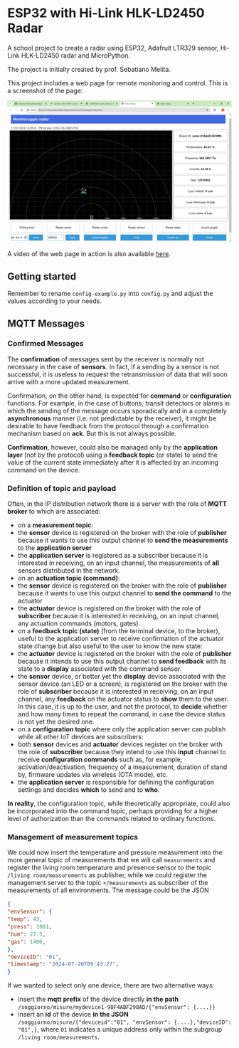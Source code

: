 # ESP32 with Hi-Link HLK-LD2450 Radar

A school project to create a radar using ESP32, Adafruit LTR329 sensor, Hi-Link HLK-LD2450 radar and MicroPython.

The project is initially created by prof. Sebatiano Melita.

This project includes a web page for remote monitoring and control. This is a screenshot of the page:

![Web screenshot](web-screenshot.jpeg)

A video of the web page in action is also available [here](https://drive.google.com/file/d/1KjS-0TWMNAd9SawNiWF4eYCHru64Aw-G/view?usp=sharing).

## Getting started

Remember to rename `config-example.py` into `config.py` and adjust the values according to your needs.


## **MQTT Messages**

### **Confirmed Messages**

The **confirmation** of messages sent by the receiver is normally not necessary in the case of **sensors**. In fact, if a sending by a sensor is not successful, it is useless to request the retransmission of data that will soon arrive with a more updated measurement.

Confirmation, on the other hand, is expected for **command** or **configuration** functions. For example, in the case of buttons, transit detectors or alarms in which the sending of the message occurs sporadically and in a completely **asynchronous** manner (i.e. not predictable by the receiver), it might be desirable to have feedback from the protocol through a confirmation mechanism based on **ack**. But this is not always possible.

**Confirmation**, however, could also be managed only by the **application layer** (not by the protocol) using a **feedback topic** (or state) to send the value of the current state immediately after it is affected by an incoming command on the device.

### **Definition of topic and payload**

Often, in the IP distribution network there is a server with the role of **MQTT broker** to which are associated:
- on a **measurement topic**:
- the **sensor** device is registered on the broker with the role of **publisher** because it wants to use this output channel to **send the measurements** to the **application server**
- the **application server** is registered as a subscriber because it is interested in receiving, on an input channel, the measurements of **all** sensors distributed in the network.
- on an **actuation topic (command)**:
- the **sensor** device is registered on the broker with the role of **publisher** because it wants to use this output channel to **send the command** to the actuator
- the **actuator** device is registered on the broker with the role of **subscriber** because it is interested in receiving, on an input channel, any actuation commands (motors, gates).
- on a **feedback topic (state)** (from the terminal device, to the broker), useful to the application server to receive confirmation of the actuator state change but also useful to the user to know the new state:
- the **actuator** device is registered on the broker with the role of **publisher** because it intends to use this output channel to **send feedback** with its state to a **display** associated with the command sensor.
- the **sensor** device, or better yet the **display** device associated with the sensor device (an LED or a screen), is registered on the broker with the role of **subscriber** because it is interested in receiving, on an input channel, any **feedback** on the actuator status to **show** them to the user. In this case, it is up to the user, and not the protocol, to **decide** whether and how many times to repeat the command, in case the device status is not yet the desired one.
- on a **configuration topic** where only the application server can publish while all other IoT devices are subscribers:
- both **sensor** devices and **actuator** devices register on the broker with the role of **subscriber** because they intend to use this **input** channel to receive **configuration commands** such as, for example, activation/deactivation, frequency of a measurement, duration of stand by, firmware updates via wireless (OTA mode), etc.
- the **application server** is responsible for defining the configuration settings and decides **which** to send and to **who**.

**In reality**, the configuration topic, while theoretically appropriate, could also be incorporated into the command topic, perhaps providing for a higher level of authorization than the commands related to ordinary functions.

### **Management of measurement topics**

We could now insert the temperature and pressure measurement into the more general topic of measurements that we will call ```measurements``` and register the living room temperature and presence sensor to the topic ```/living room/measurements``` as publisher, while we could register the management server to the topic ```+/measurements``` as subscriber of the measurements of all environments. The message could be the JSON

``` Json
{
"envSensor": {
"temp": 43,
"press": 1001,
"hum": 27.5,
"gas": 1400,
},
"deviceID": "01",
"timestamp": "2024-07-20T09:43:27",
}
```
If we wanted to select only one device, there are two alternative ways:
- insert the **mqtt prefix** of the device directly **in the path** ```/soggiorno/misure/mydevice1-98F4ABF298AD/{"envSensor": {....}}```
- insert an **id** of the device **in the JSON** ```/soggiorno/misure/{"deviceid":"01", "envSensor": {....},"deviceID": "01",}```, where ```01``` indicates a unique address only within the subgroup ```/living room/measurements```.


